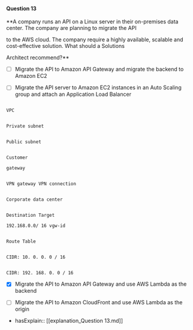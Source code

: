 #### Question  13


**A company runs an API on a Linux server in their on-premises data center. The company are planning to migrate the API

to the AWS cloud. The company require a highly available, scalable and cost-effective solution. What should a Solutions

Architect recommend?**


- [ ] Migrate the API to Amazon API Gateway and migrate the backend to Amazon EC2


- [ ] Migrate the API server to Amazon EC2 instances in an Auto Scaling group and attach an Application Load Balancer


```

VPC

```


```

Private subnet

```


```

Public subnet

```


```

Customer

gateway

```


```

VPN gateway VPN connection

```


```

Corporate data center

```


```

Destination Target

192.168.0.0/ 16 vgw-id

```


```

Route Table

```


```

CIDR: 10. 0. 0. 0 / 16

```


```

CIDR: 192. 168. 0. 0 / 16

```


- [x] Migrate the API to Amazon API Gateway and use AWS Lambda as the backend


- [ ] Migrate the API to Amazon CloudFront and use AWS Lambda as the origin



- hasExplain:: [[explanation_Question  13.md]]